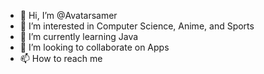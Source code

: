 - 👋 Hi, I’m @Avatarsamer
- 👀 I’m interested in Computer Science, Anime, and Sports
- 🌱 I’m currently learning Java
- 💞️ I’m looking to collaborate on Apps
- 📫 How to reach me 

<!---
Avatarsamer/Avatarsamer is a ✨ special ✨ repository because its `README.md` (this file) appears on your GitHub profile.
You can click the Preview link to take a look at your changes.
--->
